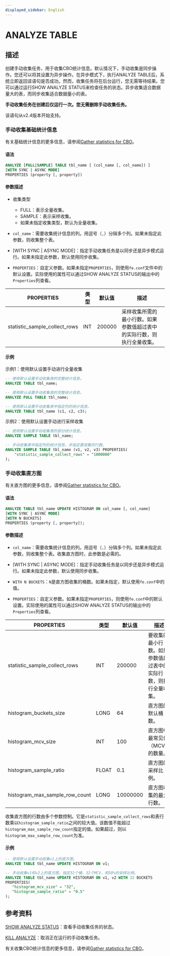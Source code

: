 ```yaml
---
displayed_sidebar: English
---
```


# ANALYZE TABLE

## 描述

创建手动收集任务，用于收集CBO统计信息。默认情况下，手动收集是同步操作。您还可以将其设置为异步操作。在异步模式下，执行ANALYZE TABLE后，系统立即返回该语句是否成功。然而，收集任务将在后台运行，您无需等待结果。您可以通过运行SHOW ANALYZE STATUS来检查任务的状态。异步收集适合数据量大的表，而同步收集适合数据量小的表。

**手动收集任务在创建后仅运行一次。您无需删除手动收集任务。**

该语句从v2.4版本开始支持。

### 手动收集基础统计信息

有关基础统计信息的更多信息，请参阅[Gather statistics for CBO](../../../using_starrocks/Cost_based_optimizer.md#basic-statistics)。

#### 语法

```SQL
ANALYZE [FULL|SAMPLE] TABLE tbl_name [ (col_name [, col_name]) ]
[WITH SYNC | ASYNC MODE]
PROPERTIES (property [, property])
```

#### 参数描述

- 收集类型
  - FULL：表示全量收集。
  - SAMPLE：表示采样收集。
  - 如果未指定收集类型，默认为全量收集。

- `col_name`：需要收集统计信息的列。用逗号（`,`）分隔多个列。如果未指定此参数，则收集整个表。

- [WITH SYNC | ASYNC MODE]：指定手动收集任务是以同步还是异步模式运行。如果未指定此参数，默认使用同步收集。

- `PROPERTIES`：自定义参数。如果未指定`PROPERTIES`，则使用`fe.conf`文件中的默认设置。实际使用的属性可以通过SHOW ANALYZE STATUS的输出中的`Properties`列查看。

|**PROPERTIES**|**类型**|**默认值**|**描述**|
|---|---|---|---|
|statistic_sample_collect_rows|INT|200000|采样收集所需的最小行数。如果参数值超过表中的实际行数，则执行全量收集。|

#### 示例

示例1：使用默认设置手动进行全量收集

```SQL
-- 使用默认设置手动收集表的完整统计信息。
ANALYZE TABLE tbl_name;

-- 使用默认设置手动收集表的完整统计信息。
ANALYZE FULL TABLE tbl_name;

-- 使用默认设置手动收集表中指定列的统计信息。
ANALYZE TABLE tbl_name (c1, c2, c3);
```

示例2：使用默认设置手动进行采样收集

```SQL
-- 使用默认设置手动收集表的部分统计信息。
ANALYZE SAMPLE TABLE tbl_name;

-- 手动收集表中指定列的统计信息，并指定要收集的行数。
ANALYZE SAMPLE TABLE tbl_name (v1, v2, v3) PROPERTIES(
    "statistic_sample_collect_rows" = "1000000"
);
```

### 手动收集直方图

有关直方图的更多信息，请参阅[Gather statistics for CBO](../../../using_starrocks/Cost_based_optimizer.md#histogram)。

#### 语法

```SQL
ANALYZE TABLE tbl_name UPDATE HISTOGRAM ON col_name [, col_name]
[WITH SYNC | ASYNC MODE]
[WITH N BUCKETS]
PROPERTIES (property [, property]);
```

#### 参数描述

- `col_name`：需要收集统计信息的列。用逗号（`,`）分隔多个列。如果未指定此参数，则收集整个表。收集直方图时，此参数是必需的。

- [WITH SYNC | ASYNC MODE]：指定手动收集任务是以同步还是异步模式运行。如果未指定此参数，默认使用同步收集。

- `WITH N BUCKETS`：`N`是直方图收集的桶数。如果未指定，默认使用`fe.conf`中的值。

- `PROPERTIES`：自定义参数。如果未指定`PROPERTIES`，则使用`fe.conf`中的默认设置。实际使用的属性可以通过SHOW ANALYZE STATUS的输出中的`Properties`列查看。

|**PROPERTIES**|**类型**|**默认值**|**描述**|
|---|---|---|---|
|statistic_sample_collect_rows|INT|200000|要收集的最小行数。如果参数值超过表中的实际行数，则执行全量收集。|
|histogram_buckets_size|LONG|64|直方图的默认桶数。|
|histogram_mcv_size|INT|100|直方图中最常见值（MCV）的数量。|
|histogram_sample_ratio|FLOAT|0.1|直方图的采样比例。|
|histogram_max_sample_row_count|LONG|10000000|直方图收集的最大行数。|

收集直方图的行数由多个参数控制。它是`statistic_sample_collect_rows`和表行数乘以`histogram_sample_ratio`之间的较大值。该数值不能超过`histogram_max_sample_row_count`指定的值。如果超过，则以`histogram_max_sample_row_count`为准。

#### 示例

```SQL
-- 使用默认设置手动收集v1上的直方图。
ANALYZE TABLE tbl_name UPDATE HISTOGRAM ON v1;

-- 手动收集v1和v2上的直方图，指定32个桶，32个MCV，和50%的采样比例。
ANALYZE TABLE tbl_name UPDATE HISTOGRAM ON v1, v2 WITH 32 BUCKETS 
PROPERTIES(
   "histogram_mcv_size" = "32",
   "histogram_sample_ratio" = "0.5"
);
```

## 参考资料

[SHOW ANALYZE STATUS](../data-definition/SHOW_ANALYZE_STATUS.md)：查看手动收集任务的状态。

[KILL ANALYZE](../data-definition/KILL_ANALYZE.md)：取消正在运行的手动收集任务。

有关收集CBO统计信息的更多信息，请参阅[Gather statistics for CBO](../../../using_starrocks/Cost_based_optimizer.md)。